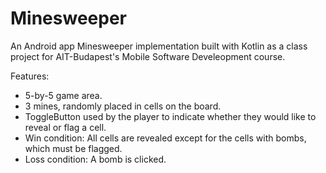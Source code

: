 # Minesweeper
An Android app Minesweeper implementation built with Kotlin as a class project for AIT-Budapest's Mobile Software Develeopment course.

Features:
- 5-by-5 game area.
- 3 mines, randomly placed in cells on the board.
- ToggleButton used by the player to indicate whether they would like to reveal or flag a cell.
- Win condition: All cells are revealed except for the cells with bombs, which must be flagged.
- Loss condition: A bomb is clicked.
